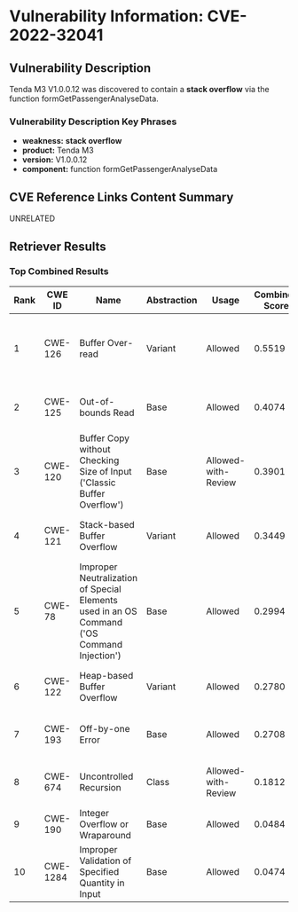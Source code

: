 # Vulnerability Information: CVE-2022-32041

## Vulnerability Description
Tenda M3 V1.0.0.12 was discovered to contain a **stack overflow** via the function formGetPassengerAnalyseData.

### Vulnerability Description Key Phrases
- **weakness:** **stack overflow**
- **product:** Tenda M3
- **version:** V1.0.0.12
- **component:** function formGetPassengerAnalyseData

## CVE Reference Links Content Summary
UNRELATED

## Retriever Results

### Top Combined Results

| Rank | CWE ID | Name | Abstraction | Usage | Combined Score | Retrievers | Individual Scores |
|------|--------|------|-------------|-------|---------------|------------|-------------------|
| 1 | CWE-126 | Buffer Over-read | Variant | Allowed | 0.5519 | dense, sparse, graph | dense: 0.522, sparse: 0.071, graph: 0.828 |
| 2 | CWE-125 | Out-of-bounds Read | Base | Allowed | 0.4074 | sparse, graph | sparse: 0.087, graph: 1.000 |
| 3 | CWE-120 | Buffer Copy without Checking Size of Input ('Classic Buffer Overflow') | Base | Allowed-with-Review | 0.3901 | sparse, graph | sparse: 0.089, graph: 1.000 |
| 4 | CWE-121 | Stack-based Buffer Overflow | Variant | Allowed | 0.3449 | dense, sparse | dense: 0.590, sparse: 0.137 |
| 5 | CWE-78 | Improper Neutralization of Special Elements used in an OS Command ('OS Command Injection') | Base | Allowed | 0.2994 | dense, sparse | dense: 0.513, sparse: 0.075 |
| 6 | CWE-122 | Heap-based Buffer Overflow | Variant | Allowed | 0.2780 | dense, sparse | dense: 0.502, sparse: 0.088 |
| 7 | CWE-193 | Off-by-one Error | Base | Allowed | 0.2708 | sparse, graph | sparse: 0.079, graph: 0.631 |
| 8 | CWE-674 | Uncontrolled Recursion | Class | Allowed-with-Review | 0.1812 | dense, sparse | dense: 0.501, sparse: 0.101 |
| 9 | CWE-190 | Integer Overflow or Wraparound | Base | Allowed | 0.0484 | sparse | sparse: 0.085 |
| 10 | CWE-1284 | Improper Validation of Specified Quantity in Input | Base | Allowed | 0.0474 | sparse | sparse: 0.083 |

